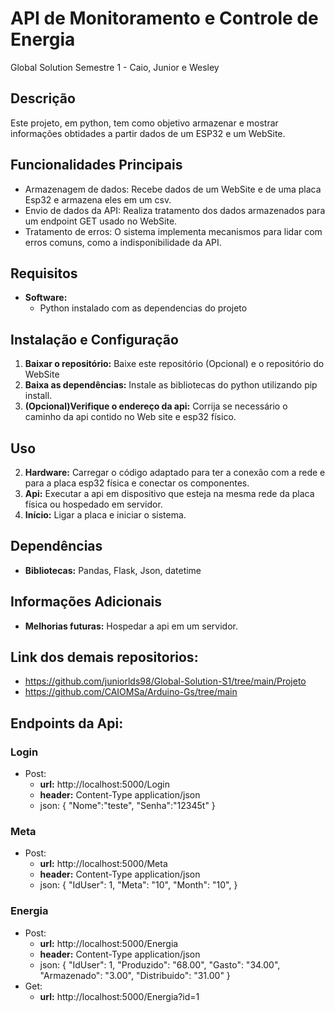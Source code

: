 # API de Monitoramento e Controle de Energia
Global Solution Semestre 1 - Caio, Junior e Wesley

## Descrição
Este projeto, em python, tem como objetivo armazenar e mostrar informações obtidades a partir dados de um ESP32 e um WebSite.

## Funcionalidades Principais
* Armazenagem de dados: Recebe dados de um WebSite e de uma placa Esp32 e armazena eles em um csv.
* Envio de dados da API: Realiza tratamento dos dados armazenados para um endpoint GET usado no WebSite.
* Tratamento de erros: O sistema implementa mecanismos para lidar com erros comuns, como a indisponibilidade da API.

## Requisitos
* **Software:**
    * Python instalado com as dependencias do projeto

## Instalação e Configuração
1. **Baixar o repositório:** Baixe este repositório (Opcional) e o repositório do WebSite
2. **Baixa as dependências:** Instale as bibliotecas do python utilizando pip install.
3. **(Opcional)Verifique o endereço da api:** Corrija se necessário o caminho da api contido no Web site e esp32 físico.

## Uso
2. **Hardware:** Carregar o código adaptado para ter a conexão com a rede e para a placa esp32 física e conectar os componentes.
2. **Api:** Executar a api em dispositivo que esteja na mesma rede da placa física ou hospedado em servidor.
4. **Início:** Ligar a placa e iniciar o sistema.

## Dependências
* **Bibliotecas:** Pandas, Flask, Json, datetime


## Informações Adicionais
* **Melhorias futuras:** Hospedar a api em um servidor.

## Link dos demais repositorios:
* https://github.com/juniorlds98/Global-Solution-S1/tree/main/Projeto
* https://github.com/CAIOMSa/Arduino-Gs/tree/main


## Endpoints da Api:
### Login
* Post:
  * **url:** http://localhost:5000/Login
  * **header:** Content-Type application/json
  * json:
      {
      	"Nome":"teste",
      	"Senha":"12345t"
      }
### Meta
* Post:
  * **url:** http://localhost:5000/Meta
  * **header:** Content-Type application/json
  * json:
        {
        "IdUser":  1,
        "Meta":  "10",
        "Month":  "10",
        }
### Energia
* Post:
  * **url:** http://localhost:5000/Energia
  * **header:** Content-Type application/json
  * json:
        {
        "IdUser":  1,
        "Produzido":  "68.00",
        "Gasto":  "34.00",
        "Armazenado":  "3.00",
        "Distribuido":  "31.00"
        }
* Get:
  * **url:** http://localhost:5000/Energia?id=1
